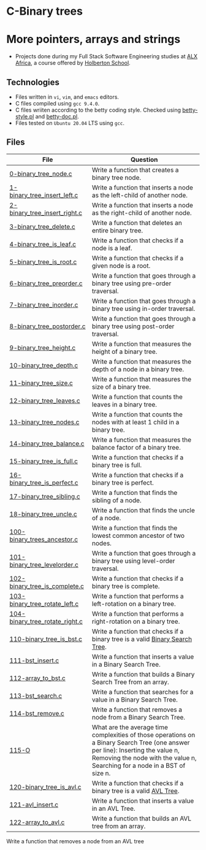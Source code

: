 # C-Binary trees

# More pointers, arrays and strings

- Projects done during my Full Stack Software Engineering studies at [ALX Africa](https://www.alxafrica.com/software-engineering-2022/), a course offered by [Holberton School](https://www.holbertonschool.com/).

## Technologies
- Files written in ```vi```, ```vim```, and ```emacs``` editors. 
- C files compiled using ```gcc 9.4.0```.
- C files wriiten according to the betty coding style. Checked using [betty-style.pl](https://github.com/holbertonschool/Betty/blob/master/betty-style.pl) and [betty-doc.pl](https://github.com/holbertonschool/Betty/blob/master/betty-doc.pl).
- Files tested on ```Ubuntu 20.04``` LTS using ```gcc```.

## Files

| File  | Question |
|-------|----------|
|[0-binary_tree_node.c](0-binary_tree_node.c)|Write a function that creates a binary tree node.|
|[1-binary_tree_insert_left.c](1-binary_tree_insert_left.c)|Write a function that inserts a node as the left-child of another node.|
|[2-binary_tree_insert_right.c](2-binary_tree_insert_right.c)|Write a function that inserts a node as the right-child of another node.|
|[3-binary_tree_delete.c](3-binary_tree_delete.c)|Write a function that deletes an entire binary tree.|
|[4-binary_tree_is_leaf.c](4-binary_tree_is_leaf.c)|Write a function that checks if a node is a leaf.|
|[5-binary_tree_is_root.c](5-binary_tree_is_root.c)|Write a function that checks if a given node is a root.|
|[6-binary_tree_preorder.c](6-binary_tree_preorder.c)|Write a function that goes through a binary tree using pre-order traversal.|
|[7-binary_tree_inorder.c](7-binary_tree_inorder.c)|Write a function that goes through a binary tree using in-order traversal.|
|[8-binary_tree_postorder.c](8-binary_tree_postorder.c)|Write a function that goes through a binary tree using post-order traversal.|
|[9-binary_tree_height.c](9-binary_tree_height.c)|Write a function that measures the height of a binary tree.|
|[10-binary_tree_depth.c](10-binary_tree_depth.c)|Write a function that measures the depth of a node in a binary tree.|
|[11-binary_tree_size.c](11-binary_tree_size.c)|Write a function that measures the size of a binary tree.|
|[12-binary_tree_leaves.c](12-binary_tree_leaves.c)|Write a function that counts the leaves in a binary tree.|
|[13-binary_tree_nodes.c](13-binary_tree_nodes.c)|Write a function that counts the nodes with at least 1 child in a binary tree.|
|[14-binary_tree_balance.c](14-binary_tree_balance.c)|Write a function that measures the balance factor of a binary tree.|
|[15-binary_tree_is_full.c](15-binary_tree_is_full.c)|Write a function that checks if a binary tree is full.|
|[16-binary_tree_is_perfect.c](16-binary_tree_is_perfect.c)|Write a function that checks if a binary tree is perfect.|
|[17-binary_tree_sibling.c](17-binary_tree_sibling.c)|Write a function that finds the sibling of a node.|
|[18-binary_tree_uncle.c](18-binary_tree_uncle.c)|Write a function that finds the uncle of a node.|
|[100-binary_trees_ancestor.c](100-binary_trees_ancestor.c)|Write a function that finds the lowest common ancestor of two nodes.|
|[101-binary_tree_levelorder.c](101-binary_tree_levelorder.c)|Write a function that goes through a binary tree using level-order traversal.|
|[102-binary_tree_is_complete.c](102-binary_tree_is_complete.c)|Write a function that checks if a binary tree is complete.|
|[103-binary_tree_rotate_left.c](103-binary_tree_rotate_left.c)|Write a function that performs a left-rotation on a binary tree.|
|[104-binary_tree_rotate_right.c](104-binary_tree_rotate_right.c)|Write a function that performs a right-rotation on a binary tree.|
|[110-binary_tree_is_bst.c](110-binary_tree_is_bst.c)|Write a function that checks if a binary tree is a valid [Binary Search Tree](https://en.wikipedia.org/wiki/Binary_search_tree).|
|[111-bst_insert.c](111-bst_insert.c)|Write a function that inserts a value in a Binary Search Tree.|
|[112-array_to_bst.c](112-array_to_bst.c)|Write a function that builds a Binary Search Tree from an array.|
|[113-bst_search.c](113-bst_search.c)|Write a function that searches for a value in a Binary Search Tree.|
|[114-bst_remove.c](114-bst_remove.c)|Write a function that removes a node from a Binary Search Tree.|
|[115-O](115-O)|What are the average time complexities of those operations on a Binary Search Tree (one answer per line): Inserting the value n, Removing the node with the value n, Searching for a node in a BST of size n.|
|[120-binary_tree_is_avl.c](120-binary_tree_is_avl.c)| Write a function that checks if a binary tree is a valid [AVL Tree](https://en.wikipedia.org/wiki/AVL_tree).|
|[121-avl_insert.c](121-avl_insert.c)|Write a function that inserts a value in an AVL Tree.|
|[122-array_to_avl.c](122-array_to_avl.c)|Write a function that builds an AVL tree from an array.|
Write a function that removes a node from an AVL tree



